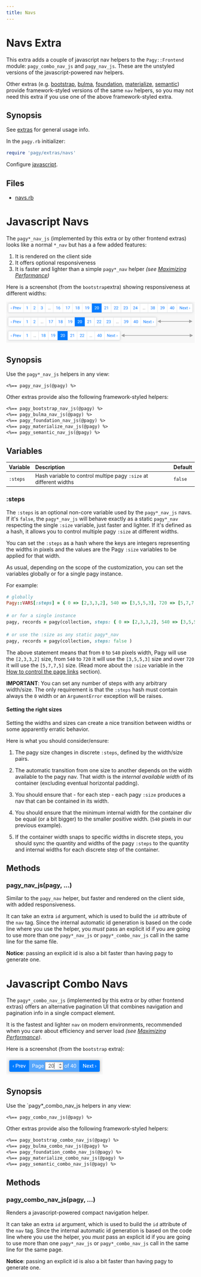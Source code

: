 ```yaml
---
title: Navs
---
```

# Navs Extra

This extra adds a couple of javascript nav helpers to the `Pagy::Frontend` module: `pagy_combo_nav_js` and `pagy_nav_js`. These are the unstyled versions of the javascript-powered nav helpers.

Other extras (e.g. [bootstrap](bootstrap.md), [bulma](bulma.md), [foundation](foundation.md), [materialize](materialize.md), [semantic](semantic.md)) provide framework-styled versions of the same `nav` helpers, so you may not need this extra if you use one of the above framework-styled extra.

## Synopsis

See [extras](../extras.md) for general usage info.

In the `pagy.rb` initializer:

```ruby
require 'pagy/extras/navs'
```

Configure [javascript](../extras.md#javascript).

## Files

- [navs.rb](https://github.com/ddnexus/pagy/blob/master/lib/pagy/extras/navs.rb)

# Javascript Navs

The `pagy*_nav_js` (implemented by this extra or by other frontend extras) looks like a normal `*_nav` but has a a few added features:

1. It is rendered on the client side
2. It offers optional responsiveness
3. It is faster and lighter than a simple `pagy*_nav` helper _(see [Maximizing Performance](../how-to.md#maximizing-performance))_

Here is a screenshot (from the `bootstrap`extra) showing responsiveness at different widths:

![bootstrap_nav_js](../assets/images/bootstrap_nav_js-g.png)

## Synopsis

Use the `pagy*_nav_js` helpers in any view:

```erb
<%== pagy_nav_js(@pagy) %>
```

Other extras provide also the following framework-styled helpers:

```erb
<%== pagy_bootstrap_nav_js(@pagy) %>
<%== pagy_bulma_nav_js(@pagy) %>
<%== pagy_foundation_nav_js(@pagy) %>
<%== pagy_materialize_nav_js(@pagy) %>
<%== pagy_semantic_nav_js(@pagy) %>
```

## Variables

| Variable | Description                                                       | Default |
|:---------|:------------------------------------------------------------------|:--------|
| `:steps` | Hash variable to control multipe pagy `:size` at different widths | `false`   |

### :steps

The `:steps` is an optional non-core variable used by the `pagy*_nav_js` navs. If it's `false`, the `pagy*_nav_js` will behave exactly as a static `pagy*_nav` respecting the single `:size` variable, just faster and lighter. If it's defined as a hash, it allows you to control multiple pagy `:size` at different widths.

You can set the `:steps` as a hash where the keys are integers representing the widths in pixels and the values are the Pagy `:size` variables to be applied for that width.

As usual, depending on the scope of the customization, you can set the variables globally or for a single pagy instance.

For example:

```ruby
# globally
Pagy::VARS[:steps] = { 0 => [2,3,3,2], 540 => [3,5,5,3], 720 => [5,7,7,5] }

# or for a single instance
pagy, records = pagy(collection, steps: { 0 => [2,3,3,2], 540 => [3,5,5,3], 720 => [5,7,7,5] } )

# or use the :size as any static pagy*_nav
pagy, records = pagy(collection, steps: false )

```

The above statement means that from `0` to `540` pixels width, Pagy will use the `[2,3,3,2]` size, from `540` to `720` it will use the `[3,5,5,3]` size and over `720` it will use the `[5,7,7,5]` size. (Read more about the `:size` variable in the [How to control the page links](../how-to.md#controlling-the-page-links) section).

**IMPORTANT**: You can set any number of steps with any arbitrary width/size. The only requirement is that the `:steps` hash must contain always the `0` width or an `ArgumentError` exception will be raises.

#### Setting the right sizes

Setting the widths and sizes can create a nice transition between widths or some apparently erratic behavior.

Here is what you should consider/ensure:

1. The pagy size changes in discrete `:steps`, defined by the width/size pairs.

2. The automatic transition from one size to another depends on the width available to the pagy nav. That width is the _internal available width_ of its container (excluding eventual horizontal padding).

3. You should ensure that - for each step - each pagy `:size` produces a nav that can be contained in its width.

4. You should ensure that the minimum internal width for the container div be equal (or a bit bigger) to the smaller positive width. (`540` pixels in our previous example).

5. If the container width snaps to specific widths in discrete steps, you should sync the quantity and widths of the pagy `:steps` to the quantity and internal widths for each discrete step of the container.

## Methods

### pagy_nav_js(pagy, ...)

Similar to the `pagy_nav` helper, but faster and rendered on the client side, with added responsiveness.

It can take an extra `id` argument, which is used to build the `id` attribute of the `nav` tag. Since the internal automatic id generation is based on the code line where you use the helper, you _must_ pass an explicit id if you are going to use more than one `pagy*_nav_js` or `pagy*_combo_nav_js` call in the same line for the same file.

**Notice**: passing an explicit id is also a bit faster than having pagy to generate one.

# Javascript Combo Navs

The `pagy*_combo_nav_js` (implemented by this extra or by other frontend extras) offers an alternative pagination UI that combines navigation and pagination info in a single compact element.

It is the fastest and lighter `nav` on modern environments, recommended when you care about efficiency and server load _(see [Maximizing Performance](../how-to.md#maximizing-performance))_.

Here is a screenshot (from the `bootstrap` extra):

![bootstrap_combo_nav_js](../assets/images/bootstrap_combo_nav_js-g.png)

## Synopsis

Use the `pagy*_combo_nav_js helpers in any view:

```erb
<%== pagy_combo_nav_js(@pagy) %>
```

Other extras provide also the following framework-styled helpers:

```erb
<%== pagy_bootstrap_combo_nav_js(@pagy) %>
<%== pagy_bulma_combo_nav_js(@pagy) %>
<%== pagy_foundation_combo_nav_js(@pagy) %>
<%== pagy_materialize_combo_nav_js(@pagy) %>
<%== pagy_semantic_combo_nav_js(@pagy) %>
```

## Methods

### pagy_combo_nav_js(pagy, ...)

Renders a javascript-powered compact navigation helper.

It can take an extra `id` argument, which is used to build the `id` attribute of the `nav` tag. Since the internal automatic id generation is based on the code line where you use the helper, you _must_ pass an explicit id if you are going to use more than one `pagy*_nav_js` or `pagy*_combo_nav_js` call in the same line for the same page.

**Notice**: passing an explicit id is also a bit faster than having pagy to generate one.
